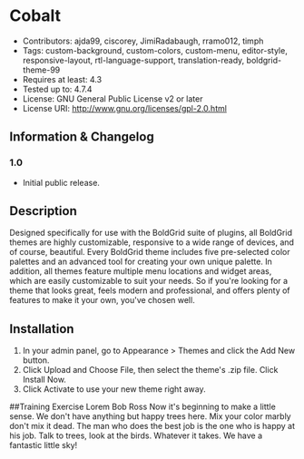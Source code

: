 # Cobalt
- Contributors: ajda99, ciscorey, JimiRadabaugh, rramo012, timph
- Tags: custom-background, custom-colors, custom-menu, editor-style, responsive-layout, rtl-language-support, translation-ready, boldgrid-theme-99
- Requires at least: 4.3
- Tested up to: 4.7.4
- License: GNU General Public License v2 or later
- License URI: http://www.gnu.org/licenses/gpl-2.0.html

## Information & Changelog
### 1.0
- Initial public release.

## Description
Designed specifically for use with the BoldGrid suite of plugins, all BoldGrid themes are highly customizable, responsive to a wide range of devices, and of course, beautiful. Every BoldGrid theme includes five pre-selected color palettes and an advanced tool for creating your own unique palette. In addition, all themes feature multiple menu locations and widget areas, which are easily customizable to suit your needs. So if you're looking for a theme that looks great, feels modern and professional, and offers plenty of features to make it your own, you've chosen well.

## Installation
1. In your admin panel, go to Appearance > Themes and click the Add New button.
2. Click Upload and Choose File, then select the theme's .zip file. Click Install Now.
3. Click Activate to use your new theme right away.

##Training Exercise
Lorem Bob Ross
Now it's beginning to make a little sense. We don't have anything but happy trees here. Mix your color marbly don't mix it dead. The man who does the best job is the one who is happy at his job. Talk to trees, look at the birds. Whatever it takes. We have a fantastic little sky!
